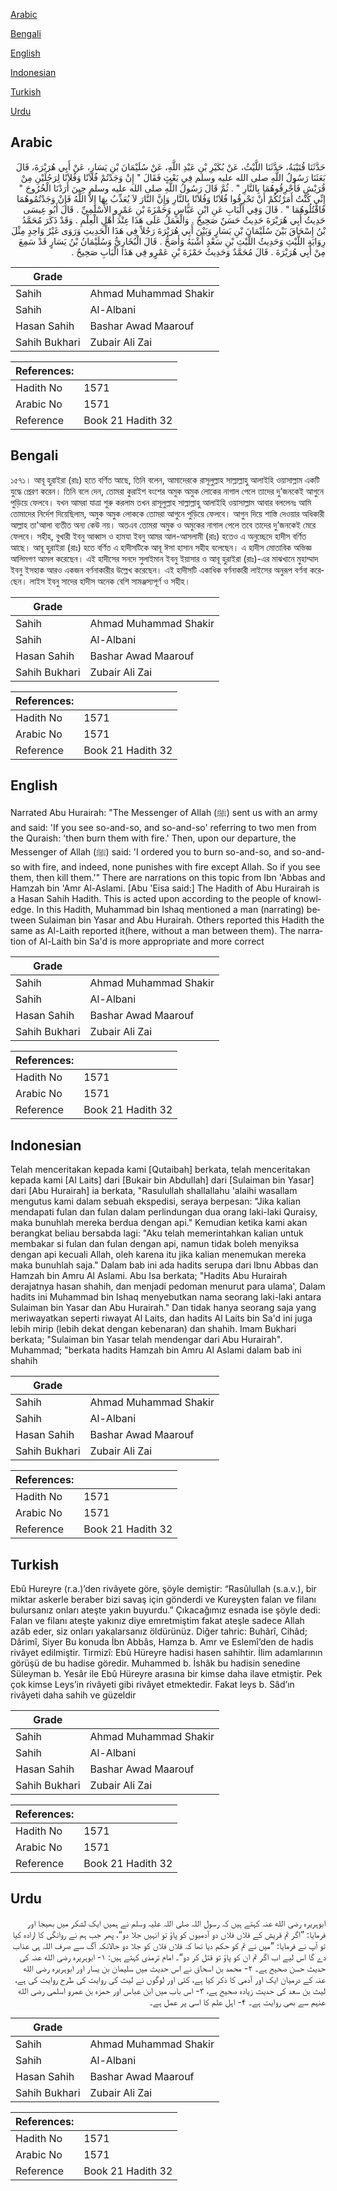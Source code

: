 [Arabic](#arabic)

[Bengali](#bengali)

[English](#english)

[Indonesian](#indonesian)

[Turkish](#turkish)

[Urdu](#urdu)

## Arabic


<div dir="rtl" lang="ar" style={{fontSize:'larger',backgroundColor:'#f8f9fa',padding:20}}>
حَدَّثَنَا قُتَيْبَةُ، حَدَّثَنَا اللَّيْثُ، عَنْ بُكَيْرِ بْنِ عَبْدِ اللَّهِ، عَنْ سُلَيْمَانَ بْنِ يَسَارٍ، عَنْ أَبِي هُرَيْرَةَ، قَالَ بَعَثَنَا رَسُولُ اللَّهِ صلى الله عليه وسلم فِي بَعْثٍ فَقَالَ ‏"‏ إِنْ وَجَدْتُمْ فُلاَنًا وَفُلاَنًا لِرَجُلَيْنِ مِنْ قُرَيْشٍ فَأَحْرِقُوهُمَا بِالنَّارِ ‏"‏ ‏.‏ ثُمَّ قَالَ رَسُولُ اللَّهِ صلى الله عليه وسلم حِينَ أَرَدْنَا الْخُرُوجَ ‏"‏ إِنِّي كُنْتُ أَمَرْتُكُمْ أَنْ تَحْرِقُوا فُلاَنًا وَفُلاَنًا بِالنَّارِ وَإِنَّ النَّارَ لاَ يُعَذِّبُ بِهَا إِلاَّ اللَّهُ فَإِنْ وَجَدْتُمُوهُمَا فَاقْتُلُوهُمَا ‏"‏ ‏.‏ قَالَ وَفِي الْبَابِ عَنِ ابْنِ عَبَّاسٍ وَحَمْزَةَ بْنِ عَمْرٍو الأَسْلَمِيِّ ‏.‏ قَالَ أَبُو عِيسَى حَدِيثُ أَبِي هُرَيْرَةَ حَدِيثٌ حَسَنٌ صَحِيحٌ ‏.‏ وَالْعَمَلُ عَلَى هَذَا عِنْدَ أَهْلِ الْعِلْمِ ‏.‏ وَقَدْ ذَكَرَ مُحَمَّدُ بْنُ إِسْحَاقَ بَيْنَ سُلَيْمَانَ بْنِ يَسَارٍ وَبَيْنَ أَبِي هُرَيْرَةَ رَجُلاً فِي هَذَا الْحَدِيثِ وَرَوَى غَيْرُ وَاحِدٍ مِثْلَ رِوَايَةِ اللَّيْثِ وَحَدِيثُ اللَّيْثِ بْنِ سَعْدٍ أَشْبَهُ وَأَصَحُّ ‏.‏ قَالَ الْبُخَارِيُّ وَسُلَيْمَانُ بْنُ يَسَارٍ قَدْ سَمِعَ مِنْ أَبِي هُرَيْرَةَ ‏.‏ قَالَ مُحَمَّدٌ وَحَدِيثُ حَمْزَةَ بْنِ عَمْرٍو فِي هَذَا الْبَابِ صَحِيحٌ ‏.‏
</div>
<div style={{backgroundColor:'#f8f9fa',padding:20, marginBottom: 10}}><table> <thead> <tr> <th>Grade</th> <th></th> </tr> </thead> <tbody> <tr><td>Sahih</td><td>Ahmad Muhammad Shakir</td></tr><tr><td>Sahih</td><td>Al-Albani</td></tr><tr><td>Hasan Sahih</td><td>Bashar Awad Maarouf</td></tr><tr><td>Sahih Bukhari</td><td>Zubair Ali Zai</td></tr></tbody></table><table> <thead> <tr> <th>References:</th> <th></th> </tr> </thead> <tbody><tr><td>Hadith No</td><td>1571</td></tr><tr><td>Arabic No</td><td>1571</td></tr><tr><td>Reference</td><td>Book 21 Hadith 32</td></tr></tbody></table></div>

## Bengali


<div dir="ltr" lang="bn" style={{fontSize:'larger',backgroundColor:'#f8f9fa',padding:20}}>
১৫৭১। আবূ হুরাইরা (রাঃ) হতে বর্ণিত আছে, তিনি বলেন, আমাদেরকে রাসূলুল্লাহ সাল্লাল্লাহু আলাইহি ওয়াসাল্লাম একটি যুদ্ধে প্রেরণ করেন। তিনি বলে দেন, তোমরা কুরাইশ বংশের অমুক অমুক লোকের নাগাল পেলে তাদের দু’জনকেই আগুনে পুড়িয়ে ফেলবে। যখন আমরা যাত্রা শুরু করলাম তখন রাসূলুল্লাহ সাল্লাল্লাহু আলাইহি ওয়াসাল্লাম আবার বললেনঃ আমি তোমাদের নির্দেশ দিয়েছিলাম, অমুক অমুক লোককে তোমরা আগুনে পুড়িয়ে ফেলবে। আগুন দিয়ে শাস্তি দেওয়ার অধিকারী আল্লাহ তা'আলা ব্যতীত অন্য কেউ নয়। অতএব তোমরা অমুক ও অমুকের নাগাল পেলে তবে তাদের দু’জনকেই মেরে ফেলবে। সহীহ, বুখারী ইবনু আব্বাস ও হামযা ইবনু আমর আল-আসলামী (রাঃ) হতেও এ অনুচ্ছেদে হাদীস বর্ণিত আছে। আবূ হুরাইরা (রাঃ) হতে বর্ণিত এ হাদীসটিকে আবূ ঈসা হাসান সহীহ বলেছেন। এ হাদীস মোতাবিক অভিজ্ঞ আলিমগণ আমল করেছেন। এই হাদীসের সনদে সুলাইমান ইবনু ইয়াসার ও আবূ হুরাইরা (রাঃ)-এর মাঝখানে মুহাম্মাদ ইবনু ইসহাক আরও একজন বর্ণনাকারীর উল্লেখ করেছেন। এই হাদীসটি একাধিক বর্ণনাকারী লাইসের অনুরূপ বর্ণনা করেছেন। লাইস ইবনু সাদের হাদীস অনেক বেশি সামঞ্জস্যপূর্ণ ও সহীহ।
</div>
<div style={{backgroundColor:'#f8f9fa',padding:20, marginBottom: 10}}><table> <thead> <tr> <th>Grade</th> <th></th> </tr> </thead> <tbody> <tr><td>Sahih</td><td>Ahmad Muhammad Shakir</td></tr><tr><td>Sahih</td><td>Al-Albani</td></tr><tr><td>Hasan Sahih</td><td>Bashar Awad Maarouf</td></tr><tr><td>Sahih Bukhari</td><td>Zubair Ali Zai</td></tr></tbody></table><table> <thead> <tr> <th>References:</th> <th></th> </tr> </thead> <tbody><tr><td>Hadith No</td><td>1571</td></tr><tr><td>Arabic No</td><td>1571</td></tr><tr><td>Reference</td><td>Book 21 Hadith 32</td></tr></tbody></table></div>

## English


<div dir="ltr" lang="en" style={{fontSize:'larger',backgroundColor:'#f8f9fa',padding:20}}>
Narrated Abu Hurairah: "The Messenger of Allah (ﷺ) sent us with an army and said: 'If you see so-and-so, and so-and-so' referring to two men from the Quraish: 'then burn them with fire.' Then, upon our departure, the Messenger of Allah (ﷺ) said: 'I ordered you to burn so-and-so, and so-and-so with fire, and indeed, none punishes with fire except Allah. So if you see them, then kill them.'" There are narrations on this topic from Ibn 'Abbas and Hamzah bin 'Amr Al-Aslami. [Abu 'Eisa said:] The Hadith of Abu Hurairah is a Hasan Sahih Hadith. This is acted upon according to the people of knowledge. In this Hadith, Muhammad bin Ishaq mentioned a man (narrating) between Sulaiman bin Yasar and Abu Hurairah. Others reported this Hadith the same as Al-Laith reported it(here, without a man between them). The narration of Al-Laith bin Sa'd is more appropriate and more correct
</div>
<div style={{backgroundColor:'#f8f9fa',padding:20, marginBottom: 10}}><table> <thead> <tr> <th>Grade</th> <th></th> </tr> </thead> <tbody> <tr><td>Sahih</td><td>Ahmad Muhammad Shakir</td></tr><tr><td>Sahih</td><td>Al-Albani</td></tr><tr><td>Hasan Sahih</td><td>Bashar Awad Maarouf</td></tr><tr><td>Sahih Bukhari</td><td>Zubair Ali Zai</td></tr></tbody></table><table> <thead> <tr> <th>References:</th> <th></th> </tr> </thead> <tbody><tr><td>Hadith No</td><td>1571</td></tr><tr><td>Arabic No</td><td>1571</td></tr><tr><td>Reference</td><td>Book 21 Hadith 32</td></tr></tbody></table></div>

## Indonesian


<div dir="ltr" lang="id" style={{fontSize:'larger',backgroundColor:'#f8f9fa',padding:20}}>
Telah menceritakan kepada kami [Qutaibah] berkata, telah menceritakan kepada kami [Al Laits] dari [Bukair bin Abdullah] dari [Sulaiman bin Yasar] dari [Abu Hurairah] ia berkata, "Rasulullah shallallahu 'alaihi wasallam mengutus kami dalam sebuah ekspedisi, seraya berpesan: "Jika kalian mendapati fulan dan fulan dalam perlindungan dua orang laki-laki Quraisy, maka bunuhlah mereka berdua dengan api." Kemudian ketika kami akan berangkat beliau bersabda lagi: "Aku telah memerintahkan kalian untuk membakar si fulan dan fulan dengan api, namun tidak boleh menyiksa dengan api kecuali Allah, oleh karena itu jika kalian menemukan mereka maka bunuhlah saja." Dalam bab ini ada hadits serupa dari Ibnu Abbas dan Hamzah bin Amru Al Aslami. Abu Isa berkata; "Hadits Abu Hurairah derajatnya hasan shahih, dan menjadi pedoman menurut para ulama', Dalam hadits ini Muhammad bin Ishaq menyebutkan nama seorang laki-laki antara Sulaiman bin Yasar dan Abu Hurairah." Dan tidak hanya seorang saja yang meriwayatkan seperti riwayat Al Laits, dan hadits Al Laits bin Sa'd ini juga lebih mirip (lebih dekat dengan kebenaran) dan shahih. Imam Bukhari berkata; "Sulaiman bin Yasar telah mendengar dari Abu Hurairah". Muhammad; "berkata hadits Hamzah bin Amru Al Aslami dalam bab ini shahih
</div>
<div style={{backgroundColor:'#f8f9fa',padding:20, marginBottom: 10}}><table> <thead> <tr> <th>Grade</th> <th></th> </tr> </thead> <tbody> <tr><td>Sahih</td><td>Ahmad Muhammad Shakir</td></tr><tr><td>Sahih</td><td>Al-Albani</td></tr><tr><td>Hasan Sahih</td><td>Bashar Awad Maarouf</td></tr><tr><td>Sahih Bukhari</td><td>Zubair Ali Zai</td></tr></tbody></table><table> <thead> <tr> <th>References:</th> <th></th> </tr> </thead> <tbody><tr><td>Hadith No</td><td>1571</td></tr><tr><td>Arabic No</td><td>1571</td></tr><tr><td>Reference</td><td>Book 21 Hadith 32</td></tr></tbody></table></div>

## Turkish


<div dir="ltr" lang="tr" style={{fontSize:'larger',backgroundColor:'#f8f9fa',padding:20}}>
Ebû Hureyre (r.a.)’den rivâyete göre, şöyle demiştir: “Rasûlullah (s.a.v.), bir miktar askerle beraber bizi savaş için gönderdi ve Kureyşten falan ve filanı bulursanız onları ateşte yakın buyurdu.” Çıkacağımız esnada ise şöyle dedi: Falan ve filanı ateşte yakınız diye emretmiştim fakat ateşle sadece Allah azâb eder, siz onları yakalarsanız öldürünüz. Diğer tahric: Buhârî, Cihâd; Dârimî, Siyer Bu konuda İbn Abbâs, Hamza b. Amr ve Eslemî’den de hadis rivâyet edilmiştir. Tirmizî: Ebû Hüreyre hadisi hasen sahihtir. İlim adamlarının görüşü de bu hadise göredir. Muhammed b. İshâk bu hadisin senedine Süleyman b. Yesâr ile Ebû Hüreyre arasına bir kimse daha ilave etmiştir. Pek çok kimse Leys’in rivâyeti gibi rivâyet etmektedir. Fakat leys b. Sâd’ın rivâyeti daha sahih ve güzeldir
</div>
<div style={{backgroundColor:'#f8f9fa',padding:20, marginBottom: 10}}><table> <thead> <tr> <th>Grade</th> <th></th> </tr> </thead> <tbody> <tr><td>Sahih</td><td>Ahmad Muhammad Shakir</td></tr><tr><td>Sahih</td><td>Al-Albani</td></tr><tr><td>Hasan Sahih</td><td>Bashar Awad Maarouf</td></tr><tr><td>Sahih Bukhari</td><td>Zubair Ali Zai</td></tr></tbody></table><table> <thead> <tr> <th>References:</th> <th></th> </tr> </thead> <tbody><tr><td>Hadith No</td><td>1571</td></tr><tr><td>Arabic No</td><td>1571</td></tr><tr><td>Reference</td><td>Book 21 Hadith 32</td></tr></tbody></table></div>

## Urdu


<div dir="rtl" lang="ur" style={{fontSize:'larger',backgroundColor:'#f8f9fa',padding:20}}>
ابوہریرہ رضی الله عنہ کہتے ہیں کہ رسول اللہ صلی اللہ علیہ وسلم نے ہمیں ایک لشکر میں بھیجا اور فرمایا: ”اگر تم قریش کے فلاں فلاں دو آدمیوں کو پاؤ تو انہیں جلا دو“، پھر جب ہم نے روانگی کا ارادہ کیا تو آپ نے فرمایا: ”میں نے تم کو حکم دیا تھا کہ فلاں فلاں کو جلا دو حالانکہ آگ سے صرف اللہ ہی عذاب دے گا اس لیے اب اگر تم ان کو پاؤ تو قتل کر دو“۔ امام ترمذی کہتے ہیں: ۱- ابوہریرہ رضی الله عنہ کی حدیث حسن صحیح ہے۔ ۲- محمد بن اسحاق نے اس حدیث میں سلیمان بن یسار اور ابوہریرہ رضی الله عنہ کے درمیان ایک اور آدمی کا ذکر کیا ہے، کئی اور لوگوں نے لیث کی روایت کی طرح روایت کی ہے، لیث بن سعد کی حدیث زیادہ صحیح ہے، ۳- اس باب میں ابن عباس اور حمزہ بن عمرو اسلمی رضی الله عنہم سے بھی روایت ہے۔ ۴- اہل علم کا اسی پر عمل ہے۔
</div>
<div style={{backgroundColor:'#f8f9fa',padding:20, marginBottom: 10}}><table> <thead> <tr> <th>Grade</th> <th></th> </tr> </thead> <tbody> <tr><td>Sahih</td><td>Ahmad Muhammad Shakir</td></tr><tr><td>Sahih</td><td>Al-Albani</td></tr><tr><td>Hasan Sahih</td><td>Bashar Awad Maarouf</td></tr><tr><td>Sahih Bukhari</td><td>Zubair Ali Zai</td></tr></tbody></table><table> <thead> <tr> <th>References:</th> <th></th> </tr> </thead> <tbody><tr><td>Hadith No</td><td>1571</td></tr><tr><td>Arabic No</td><td>1571</td></tr><tr><td>Reference</td><td>Book 21 Hadith 32</td></tr></tbody></table></div>